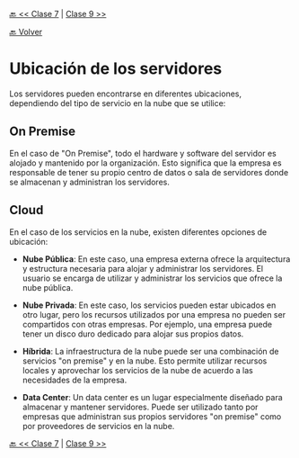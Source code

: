 [🔙 << Clase 7](../07_Class/07_Class.md) | [Clase 9 >>](../09_Class/09_Class.md)

[🔙 Volver](../README.md)


# Ubicación de los servidores

Los servidores pueden encontrarse en diferentes ubicaciones, dependiendo del tipo de servicio en la nube que se utilice:

## On Premise

En el caso de "On Premise", todo el hardware y software del servidor es alojado y mantenido por la organización. Esto significa que la empresa es responsable de tener su propio centro de datos o sala de servidores donde se almacenan y administran los servidores.

## Cloud

En el caso de los servicios en la nube, existen diferentes opciones de ubicación:

- **Nube Pública**: En este caso, una empresa externa ofrece la arquitectura y estructura necesaria para alojar y administrar los servidores. El usuario se encarga de utilizar y administrar los servicios que ofrece la nube pública.

- **Nube Privada**: En este caso, los servicios pueden estar ubicados en otro lugar, pero los recursos utilizados por una empresa no pueden ser compartidos con otras empresas. Por ejemplo, una empresa puede tener un disco duro dedicado para alojar sus propios datos.

- **Híbrida**: La infraestructura de la nube puede ser una combinación de servicios "on premise" y en la nube. Esto permite utilizar recursos locales y aprovechar los servicios de la nube de acuerdo a las necesidades de la empresa.

- **Data Center**: Un data center es un lugar especialmente diseñado para almacenar y mantener servidores. Puede ser utilizado tanto por empresas que administran sus propios servidores "on premise" como por proveedores de servicios en la nube.



[🔙 << Clase 7](../07_Class/07_Class.md) | [Clase 9 >>](../09_Class/09_Class.md)